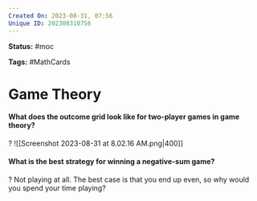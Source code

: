 ```yaml
---
Created On: 2023-08-31, 07:56
Unique ID: 202308310756
---
```

**Status:** #moc 

**Tags:** #MathCards 

# Game Theory

#### What does the outcome grid look like for two-player games in game theory?
?
![[Screenshot 2023-08-31 at 8.02.16 AM.png|400]]
<!--SR:!2023-10-07,22,250-->


#### What is the best strategy for winning a negative-sum game?
?
Not playing at all. The best case is that you end up even, so why would you spend your time playing? 
<!--SR:!2023-10-12,25,250-->


